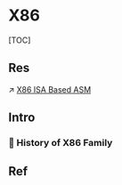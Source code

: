 # X86

[TOC]



## Res
↗ [X86 ISA Based ASM](../../../../../👩‍💻%20Languages%20Programming/ASM/X86%20ISA%20Based%20ASM/X86%20ISA%20Based%20ASM.md)



## Intro
### 📜 History of X86 Family



## Ref